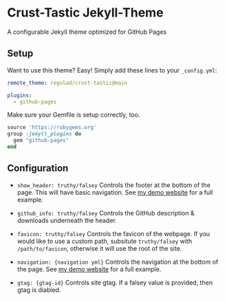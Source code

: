 # Crust-Tastic Jekyll-Theme
A configurable Jekyll theme optimized for GitHub Pages

## Setup
Want to use this theme? Easy! Simply add these lines to your `_config.yml`:
```yaml
remote_theme: regulad/crust-tastic@main

plugins:
  - github-pages
```

Make sure your Gemfile is setup correctly, too.
```ruby
source 'https://rubygems.org'
group :jekyll_plugins do
  gem "github-pages"
end
```

## Configuration

* `show_header: truthy/falsey` Controls the footer at the bottom of the page. This will have basic navigation. See [my demo website](https://regulad.xyz/crust-tastic/) for a full example.
* `github_info: truthy/falsey` Controls the GitHub description & downloads underneath the header.

* `favicon: truthy/falsey` Controls the favicon of the webpage. If you would like to use a custom path, subsitute `truthy/falsey` with `/path/to/favicon`, otherwise it will use the root of the site.

* `navigation: {navigation yml}` Controls the navigation at the bottom of the page. See [my demo website](https://regulad.xyz/crust-tastic/) for a full example.
* `gtag: {gtag-id}` Controls site gtag. If a falsey value is provided, then gtag is diabled.

